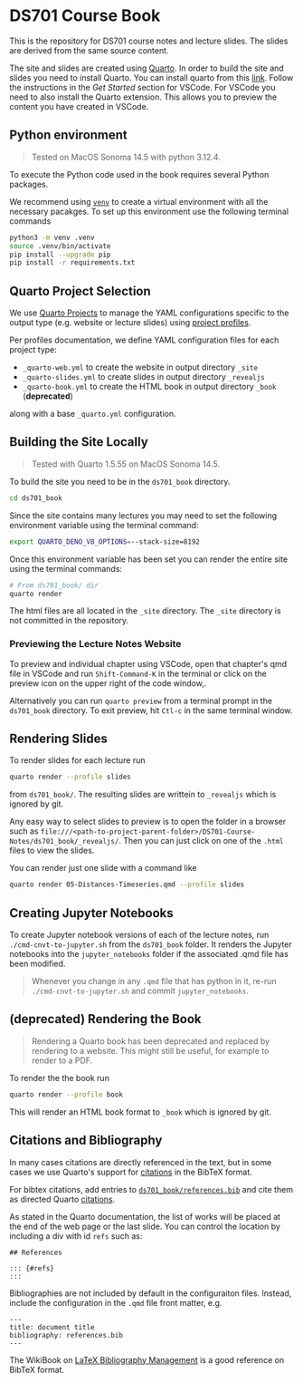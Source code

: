 # DS701 Course Book

This is the repository for DS701 course notes and lecture slides. The slides are derived from the same source content. 

The site and slides are created using [Quarto](https://quarto.org/). In order to build the site and slides you need to install Quarto. You can install quarto from this [link](https://quarto.org/docs/get-started/). Follow the instructions in the *Get Started* section for VSCode. For VSCode you need to also install the Quarto extension. This allows you to preview the content you have created in VSCode.

## Python environment

> Tested on MacOS Sonoma 14.5 with python 3.12.4.

To execute the Python code used in the book requires several Python packages. 

We recommend using [`venv`](https://docs.python.org/3/library/venv.html) to
create a virtual environment with all the necessary pacakges. To set up this
environment use the following terminal commands

```sh
python3 -m venv .venv
source .venv/bin/activate
pip install --upgrade pip
pip install -r requirements.txt
```

## Quarto Project Selection

We use [Quarto Projects](https://quarto.org/docs/projects/quarto-projects.html)
to manage the YAML configurations specific to the 
output type (e.g. website or lecture slides) using 
[project profiles](https://quarto.org/docs/projects/profiles.html).

Per profiles documentation, we define YAML configuration files for each project
type:

* `_quarto-web.yml`  to create the website in output directory `_site`
* `_quarto-slides.yml` to create slides in output directory `_revealjs`
* `_quarto-book.yml` to create the HTML book in output directory `_book` (**deprecated**)

along with a base `_quarto.yml` configuration.


## Building the Site Locally

> Tested with Quarto 1.5.55 on MacOS Sonoma 14.5.

To build the site you need to be in the `ds701_book` directory. 

```sh
cd ds701_book
```

Since the site contains many lectures you may need to set the following
environment variable using the terminal command:

```sh
export QUARTO_DENO_V8_OPTIONS=--stack-size=8192
```

Once this environment variable has been set you can render the entire site using the terminal commands:

```sh
# From ds701_book/ dir
quarto render
```

The html files are all located in the `_site` directory. The `_site` directory is not committed in the repository.

### Previewing the Lecture Notes Website

To preview and individual chapter using VSCode, open that chapter's qmd file in 
VSCode and run `Shift-Command-K` in the terminal or click on the preview icon
on the upper right of the code window,.

Alternatively you can run `quarto preview` from a terminal prompt in the `ds701_book` directory.
To exit preview, hit `Ctl-c` in the same terminal window.

## Rendering Slides

To render slides for each lecture run
```sh
quarto render --profile slides
```
from `ds701_book/`. The resulting slides are writtein to `_revealjs` which
is ignored by git.

Any easy way to select slides to preview is to open the folder in a browser
such as `file:///<path-to-project-parent-folder>/DS701-Course-Notes/ds701_book/_revealjs/`.
Then you can just click on one of the `.html` files to view the slides.

You can render just one slide with a command like
```sh
quarto render 05-Distances-Timeseries.qmd --profile slides
```


## Creating Jupyter Notebooks

To create Jupyter notebook versions of each of the lecture
notes, run `./cmd-cnvt-to-jupyter.sh` from the `ds701_book`
folder. It renders the Jupyter notebooks into the `jupyter_notebooks` folder
if the associated .qmd file has been modified.

> Whenever you change in any `.qmd` file that has python in it, re-run
> `./cmd-cnvt-to-jupyter.sh` and commit `jupyter_notebooks`.

## (deprecated) Rendering the Book

> Rendering a Quarto book has been deprecated and replaced by rendering to
> a website. This might still be useful, for example to render to a PDF.

To render the the book run
```sh
quarto render --profile book
```

This will render an HTML book format to `_book` which is ignored by git.

## Citations and Bibliography

In many cases citations are directly referenced in the text, but in some cases
we use Quarto's support for [citations](https://quarto.org/docs/authoring/citations.html)
in the BibTeX format.

For bibtex citations, add entries to 
[`ds701_book/references.bib`](./ds701_book/references.bib) and cite them as
directed Quarto [citations](https://quarto.org/docs/authoring/citations.html).

As stated in the Quarto documentation, the list of works will be placed at the
end of the web page or the last slide. You can control the location by including
a div with id `refs` such as:

```
## References

::: {#refs}
:::
```

Bibliographies are not included by default in the configuraiton files. Instead,
include the configuration in the `.qmd` file front matter, e.g.

```
--- 
title: document title
bibliography: references.bib
---
```

The WikiBook on [LaTeX Bibliography Management](https://en.wikibooks.org/wiki/LaTeX/Bibliography_Management#BibTeX)
is a good reference on BibTeX format.
